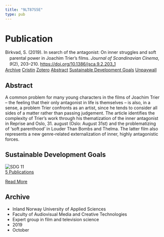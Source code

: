 ```yaml
---
title: "9LT87S5E"
type: pub
---
```

<h1>Publication</h1>
<article id="csl-bib-container-9LT87S5E" class="csl-bib-container">
  <div class="csl-bib-body" style="line-height: 1.35; padding-left: 1em; text-indent:-1em;">
  <div class="csl-entry">Birkvad, S. (2019). In search of the antagonist: On inner struggles and soft parental power in Joachim Trier&#x2019;s films. <i>Journal of Scandinavian Cinema</i>, <i>9</i>(2), 203&#x2013;210. <a href="https://doi.org/10.1386/jsca.9.2.203_1">https://doi.org/10.1386/jsca.9.2.203_1</a></div>
</div>
  <div class="csl-bib-buttons">
    <a href="#taxonomy-article-9LT87S5E" class="csl-bib-button">Archive</a>
    <a href="https://app.cristin.no/results/show.jsf?id=1736147" alt="Cristin URL" class="csl-bib-button">Cristin</a>
    <a href="http://zotero.org/groups/5402882/items/9LT87S5E" alt="Zotero URL" class="csl-bib-button">Zotero</a>
    <a href="#abstract-article-9LT87S5E" class="csl-bib-button">Abstract</a>
    <a href="#sdg-article-9LT87S5E" class="csl-bib-button">Sustainable Development Goals</a>
    <a href="https://doi.org/10.1386/jsca.9.2.203_1" class="csl-bib-button">Unpaywall</a>
  </div>
  <div id="csl-bib-meta-container-9LT87S5E"></div>
</article>
<div id="csl-bib-meta-9LT87S5E" class="csl-bib-meta">
  <article id="abstract-article-9LT87S5E" class="abstract-article">
    <h1>Abstract</h1>
    A common problem for many young characters in the films of Joachim Trier – the feeling that their only antagonist in life is themselves – is also, in a sense, a problem Trier confronts as an artist, since he tends to consider all sides of a matter rather than passing judgement. The article identifies the complexity of Trier’s work through his thematization of the inner antagonist in Reprise and Oslo, 31. august (Oslo: August 31st) and the problematizing of ‘soft parenthood’ in Louder Than Bombs and Thelma. The latter film also represents a new genre-related externalization of inner, highly antagonistic forces.
  </article>
  <article id="sdg-article-9LT87S5E" class="sdg-article">
    <h1>Sustainable Development Goals</h1>
    <div class="sdg-container"><div id="sdg11" class="sdg"> <img src="{{< params subfolder >}}images/sdg/sdg11_en.png" class="image" alt="SDG 11"> <div class="sdg-overlay"> <a href="{{< params subfolder >}}en/archive/?sdg=11#archive" class="sdg-publication-count"><span>5</span> Publications</a> <p><a href="https://sdgs.un.org/goals/goal11" class="sdg-read-more">Read More</a></p> </div> </div></div>
  </article>
  <article id="taxonomy-article-9LT87S5E" class="taxonomy-article">
    <h1>Archive</h1>
    <ul>
      <li>Inland Norway University of Applied Sciences</li>
      <li>Faculty of Audiovisual Media and Creative Technologies</li>
      <li>Expert group in film and television science</li>
      <li>2019</li>
      <li>October</li>
    </ul>
  </article>
</div>
